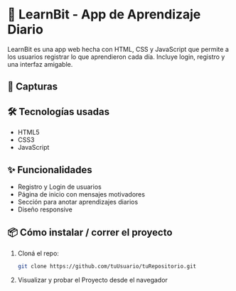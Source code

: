 # 🚀 LearnBit - App de Aprendizaje Diario

LearnBit es una app web hecha con HTML, CSS y JavaScript que permite a los usuarios registrar lo que aprendieron cada día. Incluye login, registro y una interfaz amigable.

## 📸 Capturas



## 🛠️ Tecnologías usadas

- HTML5
- CSS3
- JavaScript

## ✨ Funcionalidades

- Registro y Login de usuarios
- Página de inicio con mensajes motivadores
- Sección para anotar aprendizajes diarios
- Diseño responsive

## 📦 Cómo instalar / correr el proyecto

1. Cloná el repo:
   ```bash
   git clone https://github.com/tuUsuario/tuRepositorio.git

2. Visualizar y probar el Proyecto desde el navegador 

